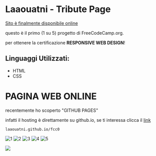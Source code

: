 # Laaouatni - Tribute Page
[Sito è finalmente disponibile online][1]

questo è il primo (1 su 5) progetto di FreeCodeCamp.org.

per ottenere la certificazione **RESPONSIVE WEB DESIGN**!

## Linguaggi Utilizzati:

- HTML
- CSS

# PAGINA WEB ONLINE

recentemente ho scoperto "GITHUB PAGES"

infatti il hosting è direttamente su github.io, se ti interessa clicca il [link][1]

```laaouatni.github.io/fcc0```

![1](https://user-images.githubusercontent.com/87947051/146673010-6e421fc8-0eaf-4476-9db4-30f9791c1497.png)
![2](https://user-images.githubusercontent.com/87947051/146673015-ac117cca-209b-4d21-89fa-e7d0a886966e.png)
![3](https://user-images.githubusercontent.com/87947051/146673012-214d0246-d7f7-4cc7-a824-163f8cb29f30.png)
![4](https://user-images.githubusercontent.com/87947051/146673014-8499f22b-bc15-4459-bf94-622c606d44b4.png)
![5](https://user-images.githubusercontent.com/87947051/146673013-3817396f-d2ee-4958-bd3f-9b3514eb155a.png)

[1]: https://laaouatni.github.io/fcc0/


![](https://visitor-badge.glitch.me/badge?page_id=fcc0)
